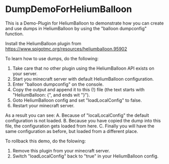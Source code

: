 # DumpDemoForHeliumBalloon

This is a Demo-Plugin for HeliumBalloon to demonstrate how you can create and use dumps in HeliumBalloon by using the "balloon dumpconfig" function.

Install the HeliumBalloon plugin from https://www.spigotmc.org/resources/heliumballoon.95902

To learn how to use dumps, do the following:
1. Take care that no other plugin using the HeliumBalloon API exists on your server.
2. Start you minecraft server with default HeliumBalloon configuration.
3. Enter "balloon dumpconfig" on the console.
4. Copy the output and append it to this (!) file (the text starts with "HeliumBalloon: {", and ends wit "}").
5. Goto HeliumBalloon config and set "loadLocalConfig" to false.
6. Restart your minecraft server.

As a result you can see:
A. Because of "localLocalConfig" the default configuration is not loaded.
B. Because you have copied the dump into this file, the configuration gets loaded from here.
C. Finally you will have the same configuration as before, but loaded from a different place.

To rollback this demo, do the folowing:
1. Remove this plugin from your minecraft server.
2. Switch "loadLocalConfig" back to "true" in your HeliumBalloon config.

